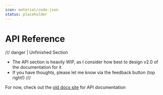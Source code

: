 ```yaml
---
icon: material/code-json
status: placeholder
---
```


# API Reference

/// danger | Unfinished Section
- The API section is heavily WIP, as I consider how best to design v2.0 of the documentation for it
- If you have thoughts, please let me know via the feedback button (top right!)
///

For now, check out the [old docs site](https://docs.helixgame.com/docs/scripting-reference/glossary/basic-types) for API documentation